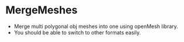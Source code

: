 # MergeMeshes

- Merge multi polygonal obj meshes into one using openMesh library.
- You should be able to switch to other formats easily.
